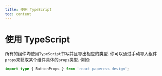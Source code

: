 ```yaml
---
title: 使用 TypeScript
toc: content
---
```


# 使用 TypeScript

所有的组件均使用`TypeScript`书写并且导出相应的类型. 你可以通过手动导入组件`props`来获取某个组件具体的`props`类型. 例如:

```ts
import type { ButtonProps } from 'react-papercss-design';
```
